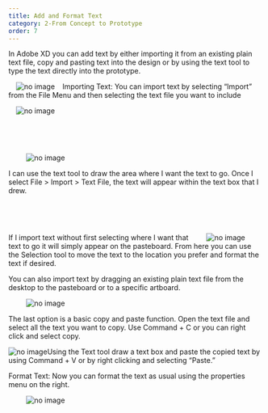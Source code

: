 ```yaml
---
title: Add and Format Text
category: 2-From Concept to Prototype
order: 7
---
```


In Adobe XD you can add text by either importing it from an existing plain text file, copy and pasting text into the design or by using the text tool to type the text directly into the prototype.  

<img style="padding: 0px 15px; float: left" src="https://iwilfried.github.io/Adobe-XD-eBook/images/XD-AddText-01.png
" alt="no image"/>Importing Text: You can import text by selecting “Import” from the File Menu and then selecting the text file you want to include  

<img style="padding: 0px 15px"  src="https://iwilfried.github.io/Adobe-XD-eBook/images/XD-AddText-02.png
" alt="no image"/>  

&nbsp;   

&nbsp;   

<img style="padding: 0px 35px; float: left" src="https://iwilfried.github.io/Adobe-XD-eBook/images/XD-AddText-03.png
" alt="no image"/>  

&nbsp;   

I can use the text tool to draw the area where I want the text to go. Once I select File > Import > Text File, the text will appear within the text box that I drew.  

&nbsp;   

&nbsp;   

<img style="padding: 0px 35px; float: right" src="https://iwilfried.github.io/Adobe-XD-eBook/images/XD-AddText-04.png
" alt="no image"/>  

If I import text without first selecting where I want that text to go it will simply appear on the pasteboard. From here you can use the Selection tool to move the text to the location you prefer and format the text if desired.  

You can also import text by dragging an existing plain text file from the desktop to the pasteboard or to a specific artboard.  

<img style="padding: 0px 35px" src="https://iwilfried.github.io/Adobe-XD-eBook/images/XD-AddText-05.png
" alt="no image"/>  

The last option is a basic copy and paste function.
Open the text file and select all the text you want to copy. Use Command + C or you can right click and select copy.

<img style="padding: 0px 35px, float: left" src="https://iwilfried.github.io/Adobe-XD-eBook/images/XD-AddText-06.png
" alt="no image"/>Using the Text tool draw a text box and paste the copied text by using Command + V or by right clicking and selecting “Paste.”

Format Text: Now you can format the text as usual using the properties menu on the right.


<img style="padding: 0px 35px" src="https://iwilfried.github.io/Adobe-XD-eBook/images/XD-AddText-07.png
" alt="no image"/>